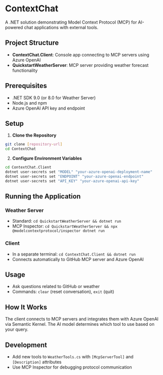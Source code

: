 # ContextChat

A .NET solution demonstrating Model Context Protocol (MCP) for AI-powered chat applications with external tools.

## Project Structure
- **ContextChat.Client**: Console app connecting to MCP servers using Azure OpenAI
- **QuickstartWeatherServer**: MCP server providing weather forecast functionality

## Prerequisites
- .NET SDK 9.0 (or 8.0 for Weather Server)
- Node.js and npm
- Azure OpenAI API key and endpoint

## Setup

1. **Clone the Repository**
```bash
git clone [repository-url]
cd ContextChat
```

2. **Configure Environment Variables**
```bash
cd ContextChat.Client
dotnet user-secrets set "MODEL" "your-azure-openai-deployment-name"
dotnet user-secrets set "ENDPOINT" "your-azure-openai-endpoint"
dotnet user-secrets set "API_KEY" "your-azure-openai-api-key"
```

## Running the Application

### Weather Server
- Standard: `cd QuickstartWeatherServer && dotnet run`
- MCP Inspector: `cd QuickstartWeatherServer && npx @modelcontextprotocol/inspector dotnet run`

### Client
- In a separate terminal: `cd ContextChat.Client && dotnet run`
- Connects automatically to GitHub MCP server and Azure OpenAI

## Usage
- Ask questions related to GitHub or weather
- Commands: `clear` (reset conversation), `exit` (quit)

## How It Works
The client connects to MCP servers and integrates them with Azure OpenAI via Semantic Kernel. The AI model determines which tool to use based on your query.

## Development
- Add new tools to `WeatherTools.cs` with `[McpServerTool]` and `[Description]` attributes
- Use MCP Inspector for debugging protocol communication